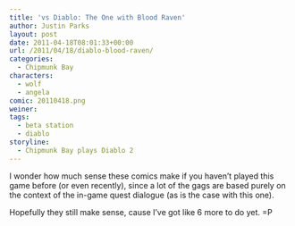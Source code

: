 ```yaml
---
title: 'vs Diablo: The One with Blood Raven'
author: Justin Parks
layout: post
date: 2011-04-18T08:01:33+00:00
url: /2011/04/18/diablo-blood-raven/
categories:
  - Chipmunk Bay
characters:
  - wolf
  - angela
comic: 20110418.png
weiner:
tags:
  - beta station
  - diablo
storyline:
  - Chipmunk Bay plays Diablo 2
---
```

I wonder how much sense these comics make if you haven&#8217;t played this game before (or even recently), since a lot of the gags are based purely on the context of the in-game quest dialogue (as is the case with this one).

Hopefully they still make sense, cause I&#8217;ve got like 6 more to do yet. =P